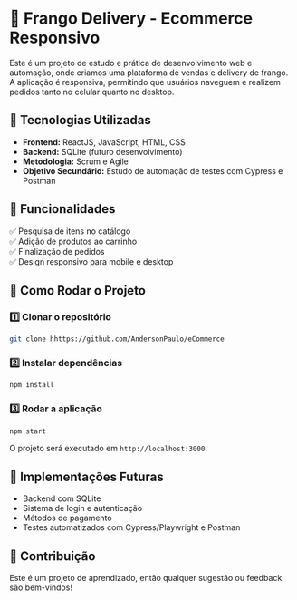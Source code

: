 # 🐔 Frango Delivery - Ecommerce Responsivo  

Este é um projeto de estudo e prática de desenvolvimento web e automação, onde criamos uma plataforma de vendas e delivery de frango. A aplicação é responsiva, permitindo que usuários naveguem e realizem pedidos tanto no celular quanto no desktop.  

## 🚀 Tecnologias Utilizadas  

- **Frontend:** ReactJS, JavaScript, HTML, CSS  
- **Backend:** SQLite (futuro desenvolvimento)  
- **Metodologia:** Scrum e Agile  
- **Objetivo Secundário:** Estudo de automação de testes com Cypress e Postman  

## 🎯 Funcionalidades  

✅ Pesquisa de itens no catálogo  
✅ Adição de produtos ao carrinho  
✅ Finalização de pedidos  
✅ Design responsivo para mobile e desktop  

## 📌 Como Rodar o Projeto  

### 1️⃣ Clonar o repositório  
```bash
git clone hhttps://github.com/AndersonPaulo/eCommerce
```

### 2️⃣ Instalar dependências  
```bash
npm install
```

### 3️⃣ Rodar a aplicação  
```bash
npm start
```

O projeto será executado em `http://localhost:3000`.  

## 🔧 Implementações Futuras  

- Backend com SQLite  
- Sistema de login e autenticação  
- Métodos de pagamento  
- Testes automatizados com Cypress/Playwright e Postman  

## 📢 Contribuição  

Este é um projeto de aprendizado, então qualquer sugestão ou feedback são bem-vindos!  

